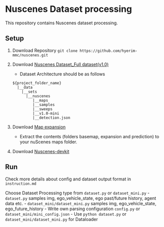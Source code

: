 # Nuscenes Dataset processing
This repository contains Nuscenes dataset processing.

## Setup
1. Download Repository ```git clone https://github.com/hyerim-mmc/nuscenes.git```
2. Download [Nuscenes Dataset_Full dataset(v1.0)](https://www.nuscenes.org/download) 

    - Dataset Architecture should be as follows
    ```
   ${project_folder_name}
      |__data
        |__sets
          |__nuscenes
             |__maps
             |__samples
             |__sweeps
             |__v1.0-mini
             |__detection.json
    ```

3. Download [Map expansion](https://www.nuscenes.org/download) 
   
   - Extract the contents (folders basemap, expansion and prediction) to your nuScenes maps folder. 
4. Download [Nuscenes-devkit](https://github.com/nutonomy/nuscenes-devkit#getting-started-with-nuscenes)


## Run
Check more details about config and dataset output format in ```instruction.md```


Choose Dataset Processing type from ```dataset.py``` or ```dataset_mini.py```
    - ```dataset.py``` samples img, ego_vehicle_state, ego past/future history, agent data etc. 
    - ```dataset_mini/dataset_mini.py``` samples img, ego_vehicle_state, ego_future_history
    - Write own parsing configuration ```config.py``` or ```dataset_mini/mini_config.json```
    - Use ```python dataset.py``` or ```dataset_mini/dataset_mini.py``` for Dataloader
    